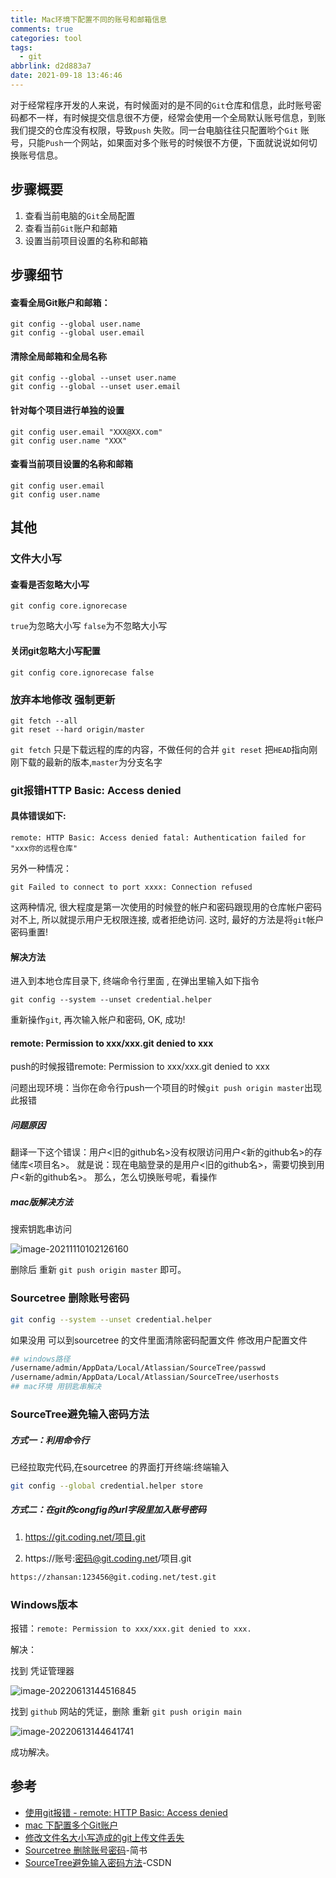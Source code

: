 ```yaml
---
title: Mac环境下配置不同的账号和邮箱信息
comments: true
categories: tool
tags:
  - git
abbrlink: d2d883a7
date: 2021-09-18 13:46:46
---
```


对于经常程序开发的人来说，有时候面对的是不同的`Git`仓库和信息，此时账号密码都不一样，有时候提交信息很不方便，经常会使用一个全局默认账号信息，到账我们提交的仓库没有权限，导致`push` 失败。同一台电脑往往只配置哟个`Git` 账号，只能`Push`一个网站，如果面对多个账号的时候很不方便，下面就说说如何切换账号信息。
<!--more-->

## 步骤概要

1. 查看当前电脑的`Git`全局配置
2. 查看当前`Git`账户和邮箱
3. 设置当前项目设置的名称和邮箱

## 步骤细节

#### 查看全局Git账户和邮箱：

```shell
git config --global user.name
git config --global user.email
```

#### 清除全局邮箱和全局名称

```shell
git config --global --unset user.name
git config --global --unset user.email
```

#### 针对每个项目进行单独的设置

```shell
git config user.email "XXX@XX.com"
git config user.name "XXX"
```

#### 查看当前项目设置的名称和邮箱

```shell
git config user.email
git config user.name
```

## 其他

### 文件大小写

#### 查看是否忽略大小写

```shell
git config core.ignorecase
```

  `true`为忽略大小写   `false`为不忽略大小写

#### 关闭git忽略大小写配置

```shell
git config core.ignorecase false
```

### 放弃本地修改 强制更新

```shell
git fetch --all
git reset --hard origin/master
```

`git fetch` 只是下载远程的库的内容，不做任何的合并 `git reset` 把`HEAD`指向刚刚下载的最新的版本,`master`为分支名字

### git报错HTTP Basic: Access denied

#### 具体错误如下:

```shell
remote: HTTP Basic: Access denied fatal: Authentication failed for "xxx你的远程仓库"
```

另外一种情况：

```shell
git Failed to connect to port xxxx: Connection refused
```

这两种情况, 很大程度是第一次使用的时候登的帐户和密码跟现用的仓库帐户密码对不上, 所以就提示用户无权限连接, 或者拒绝访问. 这时, 最好的方法是将`git`帐户密码重置!

#### 解决方法

进入到本地仓库目录下, 终端命令行里面 , 在弹出里输入如下指令

```shell
git config --system --unset credential.helper
```

重新操作`git`, 再次输入帐户和密码, OK, 成功!

#### remote: Permission to xxx/xxx.git denied to xxx

push的时候报错remote: Permission to xxx/xxx.git denied to xxx

问题出现环境：当你在命令行push一个项目的时候`git push origin master`出现此报错

##### 问题原因

翻译一下这个错误：用户<旧的github名>没有权限访问用户<新的github名>的存储库<项目名>。
就是说：现在电脑登录的是用户<旧的github名>，需要切换到用户<新的github名>。
那么，怎么切换账号呢，看操作

##### mac版解决方法

搜索钥匙串访问

![image-20211110102126160](Mac环境下配置不同的账号和邮箱信息/image-20211110102126160.png)

删除后 重新 `git push origin master` 即可。

### Sourcetree 删除账号密码

```bash
git config --system --unset credential.helper
```

如果没用 可以到sourcetree 的文件里面清除密码配置文件 修改用户配置文件

```bash
## windows路径
/username/admin/AppData/Local/Atlassian/SourceTree/passwd
/username/admin/AppData/Local/Atlassian/SourceTree/userhosts
## mac环境 用钥匙串解决
```

### SourceTree避免输入密码方法

##### 方式一：利用命令行

已经拉取完代码,在sourcetree 的界面打开终端:终端输入 

```bash
git config --global credential.helper store
```

##### 方式二：在git的congfig的url字段里加入账号密码

1. https://git.coding.net/项目.git

2. https://账号:密码@git.coding.net/项目.git

```bash
https://zhansan:123456@git.coding.net/test.git
```

### Windows版本

报错：`remote: Permission to xxx/xxx.git denied to xxx.`

解决：

找到 凭证管理器

![image-20220613144516845](Mac%E7%8E%AF%E5%A2%83%E4%B8%8B%E9%85%8D%E7%BD%AE%E4%B8%8D%E5%90%8C%E7%9A%84%E8%B4%A6%E5%8F%B7%E5%92%8C%E9%82%AE%E7%AE%B1%E4%BF%A1%E6%81%AF/image-20220613144516845.png)

找到 `github` 网站的凭证，删除 重新 `git push origin main`

![image-20220613144641741](Mac%E7%8E%AF%E5%A2%83%E4%B8%8B%E9%85%8D%E7%BD%AE%E4%B8%8D%E5%90%8C%E7%9A%84%E8%B4%A6%E5%8F%B7%E5%92%8C%E9%82%AE%E7%AE%B1%E4%BF%A1%E6%81%AF/image-20220613144641741.png)

   成功解决。

## 参考

- [使用git报错 - remote: HTTP Basic: Access denied](https://blog.csdn.net/qq_25835645/article/details/84390221)
- [mac 下配置多个Git账户](https://www.jianshu.com/p/692a79beca0d)
- [修改文件名大小写造成的git上传文件丢失](https://my.oschina.net/huibaifa/blog/3096818)
- [Sourcetree 删除账号密码](http://events.jianshu.io/p/2f63bb001f68)-简书
- [SourceTree避免输入密码方法](https://blog.csdn.net/jancywen/article/details/107232328)-CSDN




